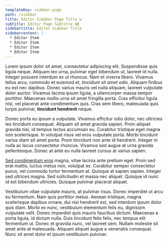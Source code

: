 ```yaml
---
templateKey: sidebar-page
path: /sidebar
title: Editor Sidebar Page Title w
subtitle: Editor Page Subtitle AB
sidebartitle: Editor Sidebar Title
sidebarcontent: |-
  * Editor Item
  * Editor Item
  * Editor Item
  * Editor Item
---
```

Lorem ipsum dolor sit amet, consectetur adipiscing elit. Suspendisse quis ligula neque. Aliquam leo urna, pulvinar eget bibendum ut, laoreet id nulla. Integer posuere interdum ex ut rhoncus. Nam et viverra libero. Vivamus tellus arcu, commodo et euismod et, *tincidunt sit amet odio*. Aliquam finibus eu est nec dapibus. Donec varius mauris vel nulla aliquam, laoreet vulputate dolor auctor. Vivamus lacinia ipsum ligula, a ullamcorper massa tempor porttitor. Maecenas mollis urna sit amet fringilla porta. Cras efficitur ligula nisl, vel placerat ante condimentum quis. Cras sem libero, malesuada quis turpis pulvinar, **tincidunt hendrerit** neque.

Donec porta eu ipsum a vulputate. Vivamus efficitur odio dolor, nec ultricies leo tincidunt consequat. Aliquam sit amet gravida sapien. Proin aliquet gravida nisi, id tempus lectus accumsan eu. Curabitur tristique eget magna non scelerisque. In volutpat risus vel eros vulputate porta. Morbi tincidunt varius diam sit amet porta. Proin tincidunt non ante id hendrerit. Integer in nulla ac lacus consectetur rhoncus. Vivamus sed augue at urna gravida pellentesque. Donec at ante eu nulla laoreet cursus at varius sapien.

[Sed condimentum eros](https://google.com) magna, vitae lacinia ante pretium eget. Proin sed erat mattis, luctus metus non, volutpat ex. Curabitur semper consectetur purus, vel commodo tortor fermentum at. Quisque at sapien sapien. Integer sed ultrices magna. Sed sollicitudin et massa nec aliquet. Quisque id nunc id est bibendum ultricies. Quisque pulvinar placerat aliquet.

Vestibulum vitae vulputate mauris, at pulvinar risus. Donec imperdiet ut arcu eu fermentum. Nam quis porttitor metus. Aenean tristique, magna scelerisque dapibus ornare, dui nisi hendrerit est, sed interdum ipsum dolor quis diam. Morbi ex nunc, vestibulum elementum felis eu, dignissim vulputate velit. Donec imperdiet quis mauris faucibus dictum. Maecenas a porta ligula, id dictum nulla. Duis tincidunt felis felis, nec tempus elit fermentum ut. Donec et gravida nunc, vel laoreet sem. Nullam molestie sit amet ante at malesuada. Aliquam aliquet augue a venenatis consequat. Nunc sit amet dolor et ipsum vestibulum pulvinar.